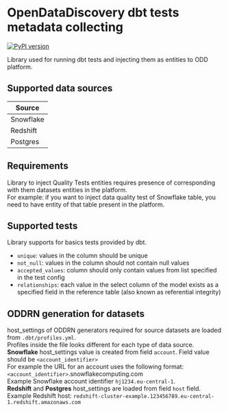 # OpenDataDiscovery dbt tests metadata collecting
[![PyPI version](https://badge.fury.io/py/odd-dbt.svg)](https://badge.fury.io/py/odd-dbt)

Library used for running dbt tests and injecting them as entities to ODD platform. 

## Supported data sources
| Source    |
|-----------| 
| Snowflake | 
| Redshift  |
| Postgres  |

## Requirements
Library to inject Quality Tests entities requires presence of corresponding with them datasets entities in the platform.  
For example: if you want to inject data quality test of Snowflake table, you need to have entity of that table present in the platform.

## Supported tests
Library supports for basics tests provided by dbt. 
- `unique`: values in the column should be unique
- `not_null`: values in the column should not contain null values
- `accepted_values`: column should only contain values from list specified in the test config
- `relationships`: each value in the select column of the model exists as a specified field in the reference table (also known as referential integrity)

## ODDRN generation for datasets
host_settings of ODDRN generators required for source datasets are loaded from `.dbt/profiles.yml`.  
Profiles inside the file looks different for each type of data source.  
**Snowflake** host_settings value is created from field `account`. Field value should be `<account_identifier>`  
For example the URL for an account uses the following format: `<account_identifier>`.snowflakecomputing.com  
Example Snowflake account identifier `hj1234.eu-central-1`.  
**Redshift** and **Postgres** host_settings are loaded from field `host` field.  
Example Redshift host: `redshift-cluster-example.123456789.eu-central-1.redshift.amazonaws.com`  